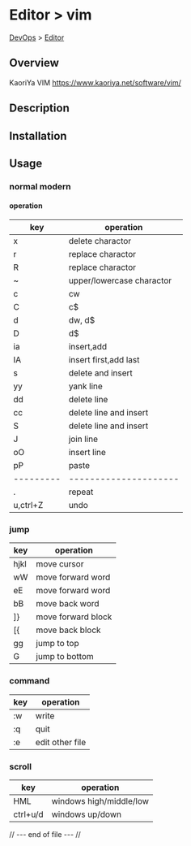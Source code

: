 # Editor > vim
[DevOps](../index.md) > [Editor](index.md)

## Overview
KaoriYa VIM
https://www.kaoriya.net/software/vim/

## Description

## Installation

## Usage

### normal modern

#### operation

|key      |operation            |
|---------|---------------------|
|x        |delete charactor     |
|r        |replace charactor    |
|R        |replace charactor    |
|~        |upper/lowercase charactor|
|c<motion>|cw                   |
|C        |c$                   |
|d<motion>|dw, d$               |
|D        |d$                   |
|ia       |insert,add           |
|IA       |insert first,add last|
|s        |delete and insert    |
|yy       |yank line            |
|dd       |delete line          |
|cc       |delete line and insert  |
|S        |delete line and insert  |
|J        |join line            |
|oO       |insert line          |
|pP       |paste                |
|---------|---------------------|
|.        |repeat               |
|u,ctrl+Z |undo                 |

### jump
|key  |operation            |
|-----|---------------------|
|hjkl |move cursor          |
|wW   |move forward word    |
|eE   |move forward word    |
|bB   |move back word       |
|]}   |move forward block   |
|[{   |move back block      |
|gg   |jump to top          |
|G    |jump to bottom       |

### command

|key  |operation       |
|-----|----------------|
|:w   |write           |
|:q   |quit            |
|:e   |edit other file |

### scroll
|key  |operation            |
|-----|---------------------|
|HML  |windows high/middle/low   |
|ctrl+u/d |windows up/down       |

// --- end of file --- //
